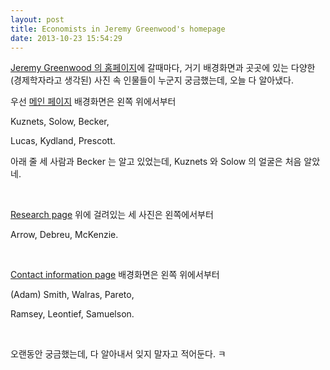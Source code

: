 ```yaml
---
layout: post
title: Economists in Jeremy Greenwood's homepage
date: 2013-10-23 15:54:29
---
```


[Jeremy Greenwood 의 홈페이지](http://www.jeremygreenwood.net)에 갈때마다, 거기 배경화면과 곳곳에 있는 다양한 (경제학자라고 생각된) 사진 속 인물들이 누군지 궁금했는데, 오늘 다 알아냈다.

우선 [메인 페이지](http://www.jeremygreenwood.net) 배경화면은 왼쪽 위에서부터

Kuznets, Solow, Becker,

Lucas, Kydland, Prescott.

아래 줄 세 사람과 Becker 는 알고 있었는데, Kuznets 와 Solow 의 얼굴은 처음 알았네.

 

[Research page](http://www.jeremygreenwood.net/research.htm) 위에 걸려있는 세 사진은 왼쪽에서부터

Arrow, Debreu, McKenzie.

 

[Contact information page](http://www.jeremygreenwood.net/contactinfo.htm) 배경화면은 왼쪽 위에서부터

(Adam) Smith, Walras, Pareto,

Ramsey, Leontief, Samuelson.

 

오랜동안 궁금했는데, 다 알아내서 잊지 말자고 적어둔다. ㅋ